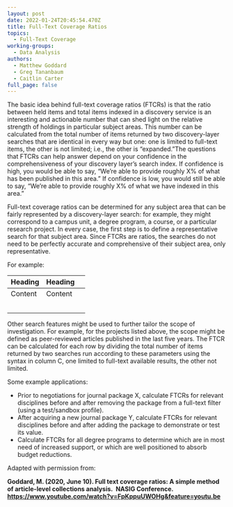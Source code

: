 ```yaml
---
layout: post
date: 2022-01-24T20:45:54.470Z
title: Full-Text Coverage Ratios
topics:
  - Full-Text Coverage
working-groups:
  - Data Analysis
authors:
  - Matthew Goddard
  - Greg Tananbaum
  - Caitlin Carter
full_page: false
---
```

The basic idea behind full-text coverage ratios (FTCRs) is that the ratio between held items and total items indexed in a discovery service is an interesting and actionable number that can shed light on the relative strength of holdings in particular subject areas. This number can be calculated from the total number of items returned by two discovery-layer searches that are identical in every way but one: one is limited to full-text items, the other is not limited; i.e., the other is “expanded.”The questions that FTCRs can help answer depend on your confidence in the comprehensiveness of your discovery layer’s search index. If confidence is high, you would be able to say, “We’re able to provide roughly X% of what has been published in this area.” If confidence is low, you would still be able to say, “We’re able to provide roughly X% of what we have indexed in this area.”

Full-text coverage ratios can be determined for any subject area that can be fairly represented by a discovery-layer search: for example, they might correspond to a campus unit, a degree program, a course, or a particular research project. In every case, the first step is to define a representative search for that subject area. Since FTCRs are ratios, the searches do not need to be perfectly accurate and comprehensive of their subject area, only representative.

For example:

| Heading | Heading |     |
| ------- | ------- | --- |
| Content | Content |     |
|         |         |     |
|         |         |     |
|         |         |     |
|         |         |     |
|         |         |     |



Other search features might be used to further tailor the scope of investigation. For example, for the projects listed above, the scope might be defined as peer-reviewed articles published in the last five years. The FTCR can be calculated for each row by dividing the total number of items returned by two searches run according to these parameters using the syntax in column C, one limited to full-text available results, the other not limited.

Some example applications:

* Prior to negotiations for journal package X, calculate FTCRs for relevant disciplines before and after removing the package from a full-text filter (using a test/sandbox profile).
* After acquiring a new journal package Y, calculate FTCRs for relevant disciplines before and after adding the package to demonstrate or test its value.
* Calculate FTCRs for all degree programs to determine which are in most need of increased support, or which are well positioned to absorb budget reductions.

Adapted with permission from:

**Goddard, M. (2020, June 10). Full text coverage ratios: A simple method of article-level collections analysis.  NASIG Conference. <https://www.youtube.com/watch?v=FpKppuUWOHg&feature=youtu.be>**